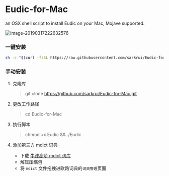 # Eudic-for-Mac
an OSX shell script to install Eudic on your Mac, Mojave supported.

![image-20190317222632576](https://i.imgur.com/QUPZKPt.png)

### 一键安装

```bash
sh -c "$(curl -fsSL https://raw.githubusercontent.com/sarkrui/Eudic-for-Mac/master/Eudic)"
```



### 手动安装

1. 克隆库

   > git clone https://github.com/sarkrui/Eudic-for-Mac.git

2. 更改工作路径

   > cd Eudic-for-Mac

3. 执行脚本

   > chmod +x Eudic && ./Eudic

4. 添加第三方 mdict 词典

   -  下载 [牛津高阶 mdict 词库](https://github.com/sarkrui/Eudic-for-Mac/releases/download/1.0.1/8.mdict.zip) 
   -  解压压缩包
   -  将 `mdict` 文件拖拽进欧路词典的`词典管理`页面